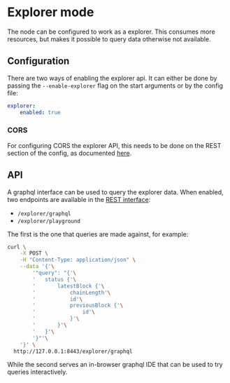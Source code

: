 # Explorer mode

The node can be configured to work as a explorer. This consumes more resources, but makes it possible to query data otherwise not available.

## Configuration

There are two ways of enabling the explorer api.
It can either be done by passing the `--enable-explorer` flag on the start arguments or by the config file:

``` yaml
explorer:
    enabled: true
```

### CORS

For configuring CORS the explorer API, this needs to be done on the REST section of the config, as documented [here](../configuration/network.md).

## API

A graphql interface can be used to query the explorer data.
When enabled, two endpoints are available in the [REST interface](03_rest_api.md):

* `/explorer/graphql`
* `/explorer/playground`

The first is the one that queries are made against, for example:

``` sh
curl \
    -X POST \
    -H "Content-Type: application/json" \
    --data '{'\
        '"query": "{'\
        '   status {'\
        '       latestBlock {'\
        '           chainLength'\
        '           id'\
        '           previousBlock {'\
        '               id'\
        '           }'\
        '       }'\
        '   }'\
        '}"'\
    '}' \
  http://127.0.0.1:8443/explorer/graphql
```

While the second serves an in-browser graphql IDE that can be used to try queries interactively.
